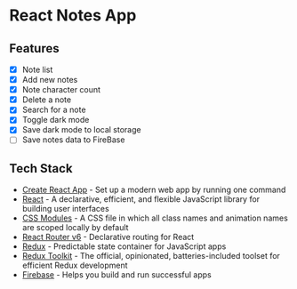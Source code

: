 # React Notes App

## Features

- [x] Note list
- [x] Add new notes
- [x] Note character count
- [x] Delete a note
- [x] Search for a note
- [x] Toggle dark mode
- [x] Save dark mode to local storage
- [ ] Save notes data to FireBase

## Tech Stack

- [Create React App](https://github.com/facebook/create-react-app) - Set up a modern web app by running one command
- [React](https://github.com/facebook/react/) - A declarative, efficient, and flexible JavaScript library for building user interfaces
- [CSS Modules](https://github.com/css-modules/css-modules) - A CSS file in which all class names and animation names are scoped locally by default
- [React Router v6](https://github.com/remix-run/react-router) - Declarative routing for React
- [Redux](https://github.com/reduxjs/redux) - Predictable state container for JavaScript apps
- [Redux Toolkit](https://github.com/reduxjs/redux-toolkit) - The official, opinionated, batteries-included toolset for efficient Redux development
- [Firebase](https://firebase.google.com/) - Helps you build and run successful apps
